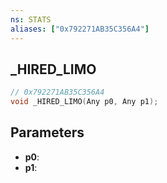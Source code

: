 ```yaml
---
ns: STATS
aliases: ["0x792271AB35C356A4"]
---
```

## _HIRED_LIMO

```c
// 0x792271AB35C356A4
void _HIRED_LIMO(Any p0, Any p1);
```

## Parameters
* **p0**:
* **p1**:

